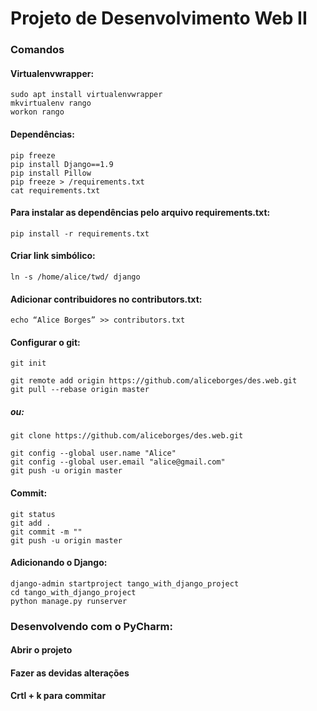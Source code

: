 # Projeto de Desenvolvimento Web II

### Comandos

#### Virtualenvwrapper:
```
sudo apt install virtualenvwrapper
mkvirtualenv rango
workon rango
```

#### Dependências:
```
pip freeze
pip install Django==1.9
pip install Pillow
pip freeze > /requirements.txt
cat requirements.txt
```

#### Para instalar as dependências pelo arquivo requirements.txt:
```
pip install -r requirements.txt 
```

#### Criar link simbólico:
```
ln -s /home/alice/twd/ django 
```

#### Adicionar contribuidores no contributors.txt:
```
echo “Alice Borges” >> contributors.txt
```

#### Configurar o git:
```
git init
```
```
git remote add origin https://github.com/aliceborges/des.web.git
git pull --rebase origin master
```
##### ou:
```
git clone https://github.com/aliceborges/des.web.git
```
```
git config --global user.name "Alice"
git config --global user.email "alice@gmail.com"
git push -u origin master
```

#### Commit:
```
git status
git add .
git commit -m ""
git push -u origin master
```

#### Adicionando o Django:
```
django-admin startproject tango_with_django_project
cd tango_with_django_project
python manage.py runserver
```

### Desenvolvendo com o PyCharm:

#### Abrir o projeto
#### Fazer as devidas alterações
#### Crtl + k para commitar



